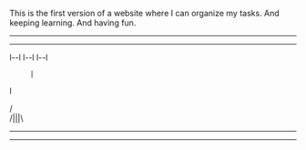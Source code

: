 This is the first version of a website where I can organize my tasks. And keeping learning. And having fun.

----------------------------------
----------------------------------

l--l   l--l   l--l

         |  

   l
  
  /\
/|||\

----------------------------------
----------------------------------


